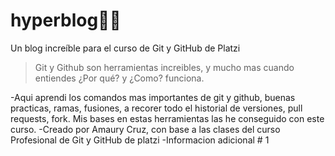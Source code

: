 # hyperblog👨‍💻
Un blog increíble para el curso de Git y GitHub de Platzi  
>Git y Github son herramientas increibles, y mucho mas cuando entiendes ¿Por qué? y ¿Como? funciona. 

-Aqui aprendi los comandos mas importantes de git y github, buenas practicas, ramas, fusiones, a recorer todo el historial de versiones, pull requests, fork. Mis bases en estas herramientas las he conseguido con este curso. 
-Creado por Amaury Cruz, con base a las clases del curso Profesional de Git y GitHub de platzi
-Informacion adicional # 1